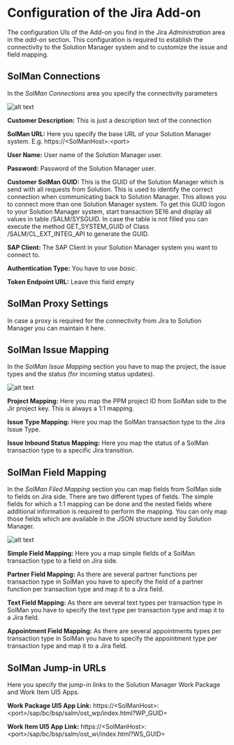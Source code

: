 # Configuration of the Jira Add-on
The configuration UIs of the Add-on you find in the Jira *Administration* area in the *add-on* section. This configuration is required to establish the connectivity to the Solution Manager system and to customize the issue and field mapping. 


## SolMan Connections 
In the *SolMan Connections* area you specify the connectivity parameters 

![alt text](https://github.com/SAP/solman-fb-jira-addon/blob/master/doc/SolMan_Connections.png "SolMan Connections")

**Customer Description:**
This is just a description text of the connection

**SolMan URL:** 
Here you specify the base URL of your Solution Manager system. E.g. https://\<SolManHost\>:\<port\>

**User Name:**
User name of the Solution Manager user.

**Password:** 
Password of the Solution Manager user.

**Customer SolMan GUID:** 
This is the GUID of the Solution Manager which is send with all requests from Solution. This is used to identify the correct connection when communicating back to Solution Manager. This allows you to connect more than one Solution Manager system.
To get this GUID logon to your Solution Manager system, start transaction SE16 and display all values in table /SALM/SYSGUID. In case the table is not filled you can execute the method GET_SYSTEM_GUID of Class /SALM/CL_EXT_INTEG_API to generate the GUID.

**SAP Client:**
The SAP Client in your Solution Manager system you want to connect to.

**Authentication Type:**
You have to use *basic*.

**Token Endpoint URL:**
Leave this field empty 


## SolMan Proxy Settings
In case a proxy is required for the connectivity from Jira to Solution Manager you can maintain it here.

## SolMan Issue Mapping
In the *SolMan Issue Mapping* section you have to map the project, the issue types and the status (for incoming status updates).

![alt text](https://github.com/SAP/solman-fb-jira-addon/blob/master/doc/SolMan_Issue_Mapping.png "SolMan Issue Mapping")

**Project Mapping:** Here you map the PPM project ID from SolMan side to the Jir project key. This is always a 1:1 mapping.

**Issue Type Mapping:** Here you map the SolMan transaction type to the Jira Issue Type.

**Issue Inbound Status Mapping:** Here you map the status of a SolMan transaction type to a specific Jira transition. 



## SolMan Field Mapping
In the *SolMan Filed Mapping* section you can map fields from SolMan side to fields on Jira side. There are two different types of fields. The simple fields for which a 1:1 mapping can be done and the nested fields where additional information is required to perform the mapping. You can only map those fields which are available in the JSON structure send by Solution Manager.

![alt text](https://github.com/SAP/solman-fb-jira-addon/blob/master/doc/SolMan_Field_Mapping.png "SolMan Field Mapping")

**Simple Field Mapping:** Here you a map simple fields of a SolMan transaction type to a field on Jira side.

**Partner Field Mapping:** As there are several partner functions per transaction type in SolMan you have to specify the field of a partner function per transaction type and map it to a Jira field.

**Text Field Mapping:** As there are several text types per transaction type in SolMan you have to specify the text type per transaction type and map it to a Jira field.

**Appointment Field Mapping:** As there are several appointments types per transaction type in SolMan you have to specify the appointment type per transaction type and map it to a Jira field. 


## SolMan Jump-in URLs
Here you specify the jump-in links to the Solution Manager Work Package and Work Item UI5 Apps.

**Work Package UI5 App Link:**
https://\<SolManHost\>:\<port\>/sap/bc/bsp/salm/ost_wp/index.html?WP_GUID=

**Work Item UI5 App Link:**
https://\<SolManHost\>:\<port\>/sap/bc/bsp/salm/ost_wi/index.html?WS_GUID=
